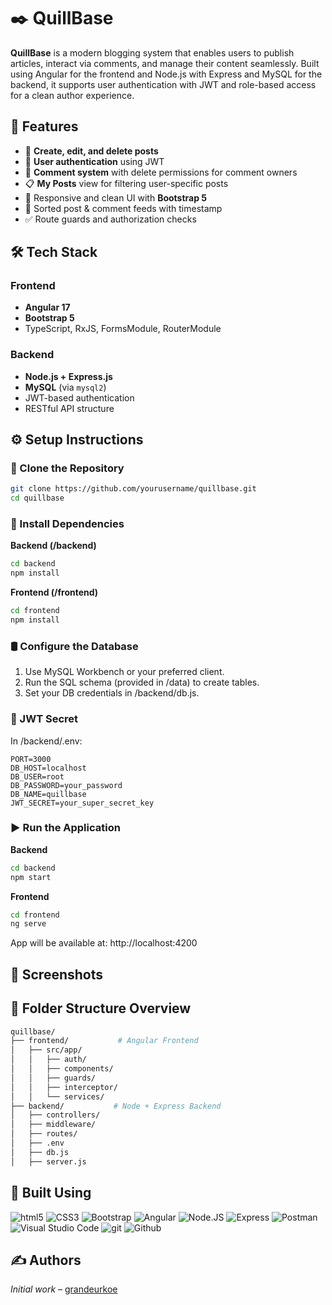 # ✒️ QuillBase

**QuillBase** is a modern blogging system that enables users to publish articles, interact via comments, and manage their content seamlessly. Built using Angular for the frontend and Node.js with Express and MySQL for the backend, it supports user authentication with JWT and role-based access for a clean author experience.

## 🚀 Features

- 📝 **Create, edit, and delete posts**
- 🔐 **User authentication** using JWT
- 💬 **Comment system** with delete permissions for comment owners
- 📋 **My Posts** view for filtering user-specific posts
- 🎨 Responsive and clean UI with **Bootstrap 5**
- 📅 Sorted post & comment feeds with timestamp
- ✅ Route guards and authorization checks

## 🛠️ Tech Stack

### Frontend
- **Angular 17**
- **Bootstrap 5**
- TypeScript, RxJS, FormsModule, RouterModule

### Backend
- **Node.js + Express.js**
- **MySQL** (via `mysql2`)
- JWT-based authentication
- RESTful API structure

## ⚙️ Setup Instructions

### 📁 Clone the Repository

```bash
git clone https://github.com/yourusername/quillbase.git
cd quillbase
```

### 🧩 Install Dependencies

**Backend (/backend)**

```bash
cd backend
npm install
```

**Frontend (/frontend)**

```bash
cd frontend
npm install
```

### 🛢️ Configure the Database

1. Use MySQL Workbench or your preferred client.
2.  Run the SQL schema (provided in /data) to create tables.
3.  Set your DB credentials in /backend/db.js.

### 🔑 JWT Secret

In /backend/.env:

```env
PORT=3000
DB_HOST=localhost
DB_USER=root
DB_PASSWORD=your_password
DB_NAME=quillbase
JWT_SECRET=your_super_secret_key
```
### ▶️ Run the Application

**Backend**
```bash
cd backend
npm start
```

**Frontend**
```bash
cd frontend
ng serve
```

App will be available at: http://localhost:4200

## 📸 Screenshots

## 🧩 Folder Structure Overview

```bash
quillbase/
├── frontend/           # Angular Frontend
│   ├── src/app/
│   │   ├── auth/
│   │   ├── components/
│   │   ├── guards/
│   │   ├── interceptor/
│   │   └── services/
├── backend/           # Node + Express Backend
│   ├── controllers/
│   ├── middleware/
│   ├── routes/
│   ├── .env
│   ├── db.js
│   ├── server.js
```

## 🧰 Built Using

<p>
  <img alt="html5" src="https://img.shields.io/badge/-HTML5-e34f26?style=flat-square&logo=html5&logoColor=white" />
  <img alt="CSS3" src="https://img.shields.io/badge/-CSS3-264de4?style=flat-square&logo=css3&logoColor=white" />
  <img alt="Bootstrap" src="https://img.shields.io/badge/-Bootstrap-59287a?style=flat-square&logo=bootstrap&logoColor=white" />
  <img alt="Angular" src="https://img.shields.io/badge/Angular-DD0031?style=flat-square&logo=angular&logoColor=white" />
  <img alt="Node.JS" src="https://img.shields.io/badge/node.js-339933?style=flat-square&logo=Node.js&logoColor=white" />
  <img alt="Express" src="https://img.shields.io/badge/express.js-000000?style=flat-square&logo=express&logoColor=white" />
  <img alt="Postman" src="https://img.shields.io/badge/-Postman-fb7505?style=flat-square&logo=postman&logoColor=white" />
  <img alt="Visual Studio Code" src="https://img.shields.io/badge/-Visual%20Studio%20Code-0078d7?style=flat-square&logo=visualstudiocode&logoColor=white" />
  <img alt="git" src="https://img.shields.io/badge/-Git-f34f29?style=flat-square&logo=git&logoColor=white" />
  <img alt="Github" src="https://img.shields.io/badge/-Github-14232c?style=flat-square&logo=github&logoColor=white" />
</p>

## ✍️ Authors

*Initial work* – [grandeurkoe](https://github.com/grandeurkoe)
